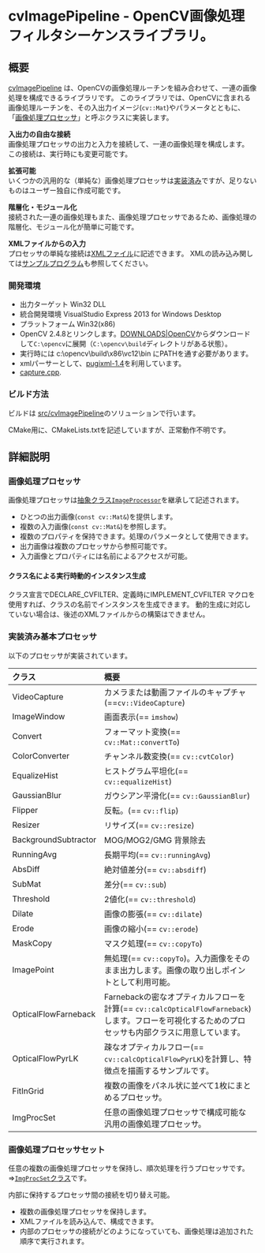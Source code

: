 # cvImagePipeline - OpenCV画像処理フィルタシーケンスライブラリ。

## 概要

[cvImagePipeline](https://github.com/takamin/cvImagePipeline)
は、OpenCVの画像処理ルーチンを組み合わせて、一連の画像処理を構成できるライブラリです。
このライブラリでは、OpenCVに含まれる画像処理ルーチンを、その入出力イメージ(`cv::Mat`)やパラメータとともに、
「[画像処理プロセッサ](#ImageProcessor)」と呼ぶクラスに実装します。

__入出力の自由な接続__  
画像処理プロセッサの出力と入力を接続して、一連の画像処理を構成します。
この接続は、実行時にも変更可能です。

__拡張可能__  
いくつかの汎用的な（単純な）画像処理プロセッサは[実装済み](#processor)ですが、足りないものはユーザー独自に作成可能です。

__階層化・モジュール化__  
接続された一連の画像処理もまた、画像処理プロセッサであるため、画像処理の階層化、モジュール化が簡単に可能です。

__XMLファイルからの入力__  
プロセッサの単純な接続は[XMLファイル](https://github.com/takamin/cvImageBlock/blob/master/sample/sample.xml)に記述できます。
XMLの読み込み関しては[サンプルプログラム](https://github.com/takamin/cvImageBlock/blob/master/sample/capture.cpp)も参照してください。

### 開発環境

* 出力ターゲット Win32 DLL
* 統合開発環境 VisualStudio Express 2013 for Windows Desktop
* プラットフォーム Win32(x86)
* OpenCV 2.4.8とリンクします。[DOWNLOADS|OpenCV](http://opencv.org/downloads.html)からダウンロードして`C:\opencv`に展開（`C:\opencv\build`ディレクトリがある状態）。
* 実行時には c:\opencv\build\x86\vc12\bin にPATHを通す必要があります。
* xmlパーサーとして、[pugixml-1.4](http://pugixml.org/)を利用しています。
* [capture.cpp](https://github.com/takamin/cvImagePipeline/blob/master/sample/capture.cpp).


### ビルド方法

ビルドは [src/cvImagePipeline](https://github.com/takamin/cvImageBlock/blob/master/src)のソリューションで行います。

CMake用に、CMakeLists.txtを記述していますが、正常動作不明です。

## 詳細説明

### <a name="ImageProcessor"></a>画像処理プロセッサ

画像処理プロセッサは[抽象クラス`ImageProcessor`]((https://github.com/takamin/cvImageBlock/blob/master/include/ImageProcessor.h))を継承して記述されます。

* ひとつの出力画像(`const cv::Mat&`)を提供します。
* 複数の入力画像(`const cv::Mat&`)を参照します。
* 複数のプロパティを保持できます。処理のパラメータとして使用できます。
* 出力画像は複数のプロセッサから参照可能です。
* 入力画像とプロパティには名前によるアクセスが可能。

#### クラス名による実行時動的インスタンス生成

クラス宣言でDECLARE_CVFILTER、定義時にIMPLEMENT_CVFILTER マクロを使用すれば、クラスの名前でインスタンスを生成できます。
動的生成に対応していない場合は、後述のXMLファイルからの構築はできません。


### <a name="processors"></a>実装済み基本プロセッサ

以下のプロセッサが実装されています。

|クラス				|概要															|
|:---				|:--															|
| VideoCapture		| カメラまたは動画ファイルのキャプチャ(==`cv::VideoCapture`)	|
| ImageWindow		| 画面表示(== `imshow`)	|
| Convert			| フォーマット変換(== `cv::Mat::convertTo`)	| 
| ColorConverter	| チャンネル数変換(== `cv::cvtColor`)	|
| EqualizeHist		| ヒストグラム平坦化(== `cv::equalizeHist`)	|
| GaussianBlur		| ガウシアン平滑化(== `cv::GaussianBlur`)	|
| Flipper			| 反転。(== `cv::flip`)	|
| Resizer			| リサイズ(== `cv::resize`)	|
| BackgroundSubtractor	| MOG/MOG2/GMG 背景除去	|
| RunningAvg		| 長期平均(== `cv::runningAvg`)	|
| AbsDiff			| 絶対値差分(== `cv::absdiff`)	|
| SubMat			| 差分(== `cv::sub`)	|
| Threshold			| 2値化(== `cv::threshold`)	|
| Dilate			| 画像の膨張(== `cv::dilate`)	|
| Erode				| 画像の縮小(== `cv::erode`)	|
| MaskCopy			| マスク処理(== `cv::copyTo`)	|
| ImagePoint		| 無処理(== `cv::copyTo`)。入力画像をそのまま出力します。画像の取り出しポイントとして利用可能。	|
| OpticalFlowFarneback	| Farnebackの密なオプティカルフローを計算(== `cv::calcOpticalFlowFarneback`)します。フローを可視化するためのプロセッサも内部クラスに用意しています。	|
| OpticalFlowPyrLK	| 疎なオプティカルフロー(== `cv::calcOpticalFlowPyrLK`)を計算し、特徴点を描画するサンプルです。|
| FitInGrid			| 複数の画像をパネル状に並べて1枚にまとめるプロセッサ。	|
| ImgProcSet		| 任意の画像処理プロセッサで構成可能な汎用の画像処理プロセッサ。	|

### 画像処理プロセッサセット

任意の複数の画像処理プロセッサを保持し、順次処理を行うプロセッサです。
⇒[`ImgProcSet`クラス]((https://github.com/takamin/cvImageBlock/blob/master/include/ImgProcSet.h))です。

内部に保持するプロセッサ間の接続を切り替え可能。

* 複数の画像処理プロセッサを保持します。
* XMLファイルを読み込んで、構成できます。
* 内部のプロセッサの接続がどのようになっていても、画像処理は追加された順序で実行されます。

